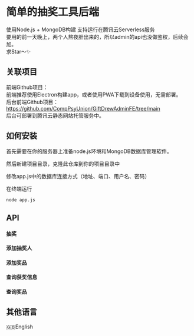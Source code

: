 # 简单的抽奖工具后端

使用Node.js + MongoDB构建 支持运行在腾讯云Serverless服务  
要用的前一天晚上，两个人熬夜肝出来的，所以admin的api也没做鉴权，后续会加。  
求Star～✨

## 关联项目
前端Github项目：  
前端推荐使用Electron构建app，或者使用PWA下载到设备使用，无需部署。  
后台前端Github项目：https://github.com/CompPsyUnion/GiftDrewAdminFE/tree/main  
后台可部署到腾讯云静态网站托管服务中。  

## 如何安装  
首先需要在你的服务器上准备node.js环境和MongoDB数据库管理软件。

然后新建项目目录，克隆此仓库到你的项目目录中

修改app.js中的数据库连接方式（地址、端口、用户名、密码）

在终端运行 
```
node app.js
```

## API
#### 抽奖  

#### 添加抽奖人  

#### 添加奖品  

#### 查询获奖信息  

#### 查询奖品  

## 其他语言
🇬🇧English
